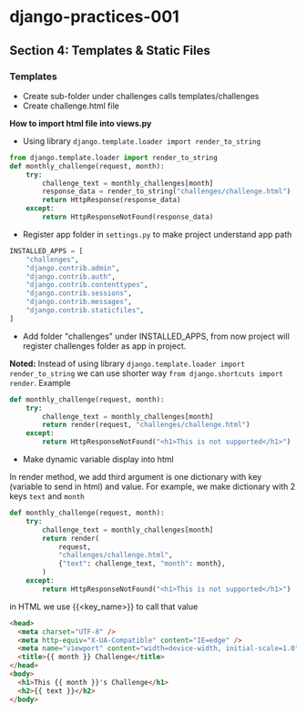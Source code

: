 # django-practices-001

## Section 4: Templates & Static Files

### Templates

- Create sub-folder under challenges calls templates/challenges
- Create challenge.html file

<b>How to import html file into views.py</b>

- Using library `django.template.loader import render_to_string`

```python
from django.template.loader import render_to_string
def monthly_challenge(request, month):
    try:
        challenge_text = monthly_challenges[month]
        response_data = render_to_string("challenges/challenge.html")
        return HttpResponse(response_data)
    except:
        return HttpResponseNotFound(response_data)
```

- Register app folder in `settings.py` to make project understand app path

```python
INSTALLED_APPS = [
    "challenges",
    "django.contrib.admin",
    "django.contrib.auth",
    "django.contrib.contenttypes",
    "django.contrib.sessions",
    "django.contrib.messages",
    "django.contrib.staticfiles",
]
```

- Add folder "challenges" under INSTALLED_APPS, from now project will register challenges folder as app in project.

<b>Noted:</b>
Instead of using library `django.template.loader import render_to_string` we can use shorter way `from django.shortcuts import render`. Example

```python
def monthly_challenge(request, month):
    try:
        challenge_text = monthly_challenges[month]
        return render(request, "challenges/challenge.html")
    except:
        return HttpResponseNotFound("<h1>This is not supported</h1>")
```

- Make dynamic variable display into html

In render method, we add third argument is one dictionary with key (variable to send in html) and value. For example, we make dictionary with 2 keys `text` and `month`

```python
def monthly_challenge(request, month):
    try:
        challenge_text = monthly_challenges[month]
        return render(
            request,
            "challenges/challenge.html",
            {"text": challenge_text, "month": month},
        )
    except:
        return HttpResponseNotFound("<h1>This is not supported</h1>")

```

in HTML we use {{<key_name>}} to call that value

```html
<head>
  <meta charset="UTF-8" />
  <meta http-equiv="X-UA-Compatible" content="IE=edge" />
  <meta name="viewport" content="width=device-width, initial-scale=1.0" />
  <title>{{ month }} Challenge</title>
</head>
<body>
  <h1>This {{ month }}'s Challenge</h1>
  <h2>{{ text }}</h2>
</body>
```
